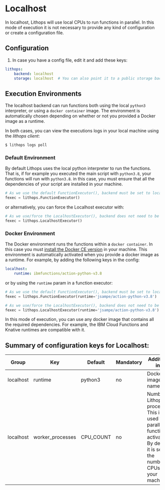 # Localhost

In localhost, Lithops will use local CPUs to run functions in parallel. In this mode of execution it is not necessary to provide any kind of configuration or create a configuration file.

## Configuration

1. In case you have a config file, edit it and add these keys:

```yaml
lithops:
    backend: localhost
    storage: localhost  # You can also point it to a public storage backend, such as aws_s3 or ibm_cos
```

## Execution Environments

The localhost backend can run functions both using the local ``python3`` interpreter, or using a ``docker container`` image. The environment is automatically chosen depending on whether or not you provided a Docker image as a runtime.

In both cases, you can view the executions logs in your local machine using the *lithops client*:

```bash
$ lithops logs poll
```

### Default Environment

By default Lithops uses the local python interpreter to run the functions. That is, if for example you executed the main script with ``python3.8``, your functions will run with ``python3.8``. in this case, you must ensure that all the dependencies of your script are installed in your machine.

```python
# As we use the default FunctionExecutor(), backend must be set to localhost in config
fexec = lithops.FunctionExecutor()
```

or alternatively, you can force the Localhost executor with:

```python
# As we use/force the LocalhostExecutor(), backend does not need to be set to localhost in config
fexec = lithops.LocalhostExecutor()
```

### Docker Environment

The Docker environment runs the functions within a ``docker container``. In this case you must [install the Docker CE version](https://docs.docker.com/get-docker/) in your machine. This environment is automatically activated when you provide a docker image as a runtime. For example, by adding the following keys in the config:

```yaml
localhost:
    runtime: ibmfunctions/action-python-v3.8
```

or by using the ``runtime`` param in a function executor:

```python
# As we use the default FunctionExecutor(), backend must be set to localhost in config
fexec = lithops.FunctionExecutor(runtime='jsampe/action-python-v3.8')
```

```python
# As we use/force the LocalhostExecutor(), backend does not need to be set to localhost in config
fexec = lithops.LocalhostExecutor(runtime='jsampe/action-python-v3.8')
```

In this mode of execution, you can use any docker image that contains all the required dependencies. For example, the IBM Cloud Functions and Knative runtimes are compatible with it.

## Summary of configuration keys for Localhost:

|Group|Key|Default|Mandatory|Additional info|
|---|---|---|---|---|
|localhost | runtime |  python3  | no | Docker image name |
|localhost | worker_processes | CPU_COUNT | no | Number of Lithops processes. This is used to parallelize function activations. By default it is set to the number of CPUs of your machine |
